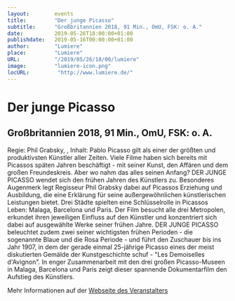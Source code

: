 ```yaml
---
layout:        events
title:         "Der junge Picasso"
subtitle:      "Großbritannien 2018, 91 Min., OmU, FSK: o. A."
date:          2019-05-26T18:00:00+01:00
publishdate:   2019-05-16T00:00:00+01:00
author:        "Lumiere"
place:         "Lumiere"
URL:           "/2019/05/26/18/00/lumiere"
image:         "lumiere-icon.png"
locURL:         "http://www.lumiere.de/"
---
```


Der junge Picasso
===========

Großbritannien 2018, 91 Min., OmU, FSK: o. A.
-----------

Regie: Phil Grabsky, , Inhalt: Pablo Picasso gilt als einer der größten und produktivsten Künstler aller Zeiten. Viele Filme haben sich bereits mit Picassos späten Jahren beschäftigt - mit seiner Kunst, den Affären und dem großen Freundeskreis. Aber wo nahm das alles seinen Anfang? DER JUNGE PICASSO wendet sich den frühen Jahren des Künstlers zu. Besonderes Augenmerk legt Regisseur Phil Grabsky dabei auf Picassos Erziehung und Ausbildung, die eine Erklärung für seine außergewöhnlichen künstlerischen Leistungen bietet. Drei Städte spielten eine Schlüsselrolle in Picassos Leben: Malaga, Barcelona und Paris. Der Film besucht alle drei Metropolen, erkundet ihren jeweiligen Einfluss auf den Künstler und konzentriert sich dabei auf ausgewählte Werke seiner frühen Jahre. DER JUNGE PICASSO beleuchtet zudem zwei seiner wichtigsten frühen Perioden - die sogenannte Blaue und die Rosa Periode - und führt den Zuschauer bis ins Jahr 1907, in dem der gerade einmal 25-jährige Picasso eines der meist diskutierten Gemälde der Kunstgeschichte schuf - "Les Demoiselles d'Avignon". In enger Zusammenarbeit mit den drei großen Picasso-Museen in Malaga, Barcelona und Paris zeigt dieser spannende Dokumentarfilm den Aufstieg des Künstlers.

Mehr Informationen auf der [Webseite des Veranstalters](http://www.lumiere.de/19/05/picasso.htm)
